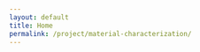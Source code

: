 ```yaml
---
layout: default
title: Home
permalink: /project/material-characterization/
---
```


<html lang="en">
<head>
    <meta charset="UTF-8">
    <meta name="viewport" content="width=device-width, initial-scale=1.0">
    <title>Experimental studies on microstructural and corrosion characterisation of additively manufactured AISI 316 L austenitic stainless steel
</title>
</head>
<!-- Inline CSS for customization -->
<style>
        /* CSS for larger screens */
        @media (min-width: 601px) {
            .content {
                margin: auto;
                width: 80%;
            }
        }

        /* CSS for mobile screens */
        @media (max-width: 600px) {
            .content {
                margin: auto;
                width: 100%;
            }
        }
    </style>
<body>
    <div class="content" id="content"></div>

    <script>
        // Function to load content from an external file
        function loadContent() {
            fetch('content.html')
                .then(response => response.text())
                .then(data => {
                    document.getElementById('content').innerHTML = data;
                })
                .catch(error => console.error('Error loading content:', error));
        }

        // Load the content when the page loads
        window.onload = loadContent;
    </script>
</body>
</html>
